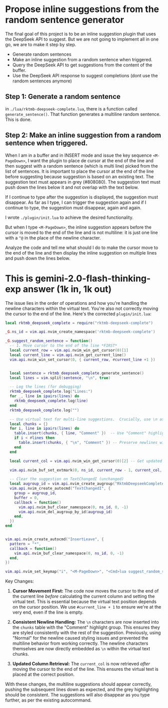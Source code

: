 # Propose inline suggestions from the random sentence generator

The final goal of this project is to be an inline suggestion plugin that uses the DeepSeek API to suggest.
But we are not going to implement all in one go, we are to make it step by step.

- Generate random sentences
- Make an inline suggestion from a random sentence when triggered.
- Query the DeepSeek API to get suggestions from the content of the buffer.
- Use the DeepSeek API response to suggest completions (dont use the random sentences anymore)

## Step 1: Generate a random sentence

in `./lua/rktmb-deepseek-complete.lua`, there is a function called `generate_sentence()`.
That function generates a multiline random sentence.
This is done.

## Step 2: Make an inline  suggestion from a random sentence when triggered.

When I am in a buffer and in INSERT mode and issue the key sequence `<M-PageDown>`,
I want the plugin to place de cursor at the end of the line and then suggest with a random sentence (which is multi line) picked from the list of sentences.
It is important to place the cursor at the end of the line before suggesting because suggestion is based on an existing text.
The suggestion text must appears in grey (#808080).
The suggestion text must push down the lines below it and not overlap with the text below.

If I continue to type after the suggestion is displayed, the suggestion must disappear.
As far as I type, I can trigger the suggestion again and if I continue to type, the suggestion must disappear, again and again.

I wrote `./plugin/init.lua` to achieve the desired functionality.

But when I type `<M-PageDown>`, the inline suggestion appears before the cursor is moved to the end of the line and is not multiline: it is just one line with a `^@` in the place of the newline character.

Analyze the code and tell me what should I do to make the cursor move to the end of the line and then display the inline suggestion on multiple lines and push down the lines below.




# This is gemini-2.0-flash-thinking-exp answer (1k in, 1k out)

The issue lies in the order of operations and how you're handling the newline characters within the virtual text.  You're also not correctly moving the cursor to the end of the line. Here's the corrected `plugin/init.lua`:

```lua
local rktmb_deepseek_complete = require("rktmb-deepseek-complete")

_G.ns_id = vim.api.nvim_create_namespace('rktmb-deepseek-complete')

_G.suggest_random_sentence = function()
  -- 1. Move cursor to the end of the line *FIRST*
  local current_row = vim.api.nvim_win_get_cursor(0)[1]
  local current_line = vim.api.nvim_get_current_line()
  vim.api.nvim_win_set_cursor(0, { current_row, #current_line +1 })


  local sentence = rktmb_deepseek_complete.generate_sentence()
  local lines = vim.split(sentence, "\n", true)

  -- Log the lines (for debugging)
  rktmb_deepseek_complete.log("Lines:")
  for _, line in ipairs(lines) do
    rktmb_deepseek_complete.log(line)
  end
  rktmb_deepseek_complete.log("")

  -- Use virtual text for multi-line suggestions.  Crucially, use \n as the actual newline
  local chunks = {}
  for i, line in ipairs(lines) do
    table.insert(chunks, { line, "Comment" })  -- Use "Comment" highlight group for grey
    if i < #lines then
      table.insert(chunks, { "\n", "Comment" }) -- Preserve newlines with correct highlighting
    end
  end

  local current_col = vim.api.nvim_win_get_cursor(0)[2] -- Get updated column after moving cursor

  vim.api.nvim_buf_set_extmark(0, ns_id, current_row - 1, current_col, { virt_text = chunks, virt_text_pos = 'overlay' })

  -- Clear the suggestion on TextChangedI (unchanged)
  local augroup_id = vim.api.nvim_create_augroup("RktmbDeepseekCompleteSuggestions", { clear = true })
  vim.api.nvim_create_autocmd("TextChangedI", {
    group = augroup_id,
    buffer = 0,
    callback = function()
      vim.api.nvim_buf_clear_namespace(0, ns_id, 0, -1)
      vim.api.nvim_del_augroup_by_id(augroup_id)
    end,
  })
end


vim.api.nvim_create_autocmd("InsertLeave", {
  pattern = "*",
  callback = function()
    vim.api.nvim_buf_clear_namespace(0, ns_id, 0, -1)
  end,
})

vim.api.nvim_set_keymap("i", "<M-PageDown>", "<Cmd>lua suggest_random_sentence()<CR>", { noremap = true, silent = true })

```

Key Changes:

1. **Cursor Movement First:** The code now moves the cursor to the end of the current line *before* calculating the current column and setting the virtual text.  This is essential because the virtual text position depends on the cursor position.  We use `#current_line + 1` to ensure we're at the very end, even if the line is empty.

2. **Consistent Newline Handling:** The `\n` characters are now inserted into the `chunks` table with the "Comment" highlight group.  This ensures they are styled consistently with the rest of the suggestion.  Previously, using "Normal" for the newline caused styling issues and prevented the multiline behavior from working correctly.  The newline characters themselves are now directly embedded as `\n` within the virtual text chunks.

3. **Updated Column Retrieval:** The `current_col` is now retrieved *after* moving the cursor to the end of the line. This ensures the virtual text is placed at the correct position.


With these changes, the multiline suggestions should appear correctly, pushing the subsequent lines down as expected, and the grey highlighting should be consistent.  The suggestions will also disappear as you type further, as per the existing autocommand.
